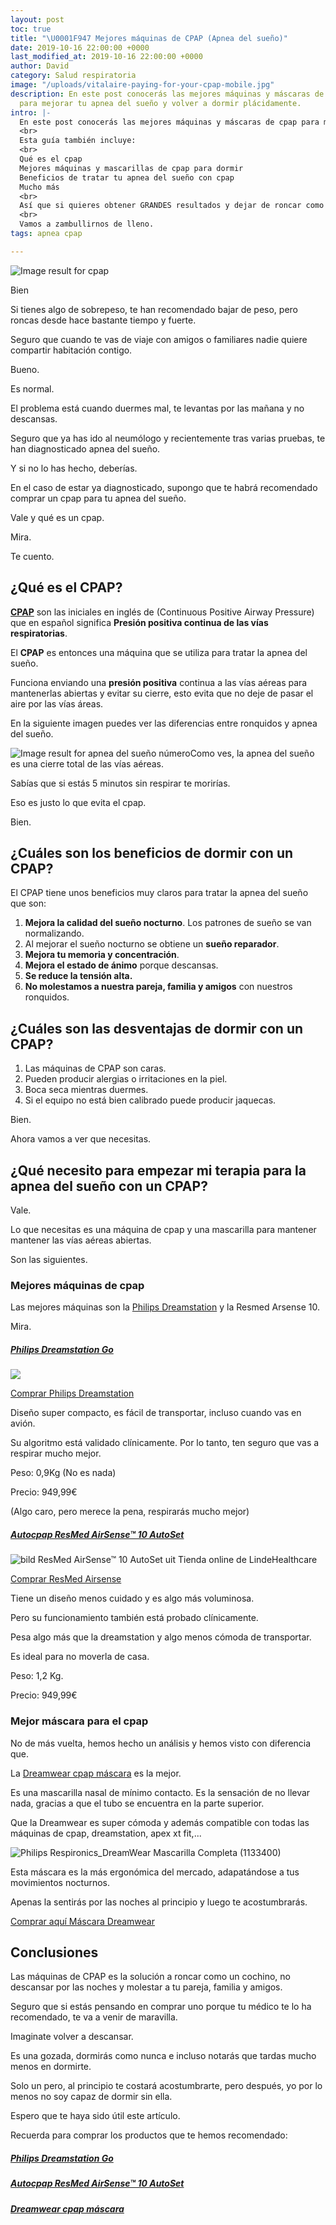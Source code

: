 ```yaml
---
layout: post
toc: true
title: "\U0001F947 Mejores máquinas de CPAP (Apnea del sueño)"
date: 2019-10-16 22:00:00 +0000
last_modified_at: 2019-10-16 22:00:00 +0000
author: David
category: Salud respiratoria
image: "/uploads/vitalaire-paying-for-your-cpap-mobile.jpg"
description: En este post conocerás las mejores máquinas y máscaras de cpap del mercado
  para mejorar tu apnea del sueño y volver a dormir plácidamente.
intro: |-
  En este post conocerás las mejores máquinas y máscaras de cpap para mejorar tu apnea del sueño y volver a dormir plácidamente.
  <br>
  Esta guía también incluye:
  <br>
  Qué es el cpap
  Mejores máquinas y mascarillas de cpap para dormir
  Beneficios de tratar tu apnea del sueño con cpap
  Mucho más
  <br>
  Así que si quieres obtener GRANDES resultados y dejar de roncar como un cochino. Te recomendamos que sigas leyendo.
  <br>
  Vamos a zambullirnos de lleno.
tags: apnea cpap

---
```

![Image result for cpap](https://www.vitalaire.ca/sites/vitalaire_ca/files/styles/retina_cover_page/public/2018/05/07/vitalaire-paying-for-your-cpap-mobile.jpg?itok=O_JXsD9p)

Bien

Si tienes algo de sobrepeso, te han recomendado bajar de peso, pero roncas desde hace bastante tiempo y fuerte.

Seguro que cuando te vas de viaje con amigos o familiares nadie quiere compartir habitación contigo. 

Bueno.

Es normal.

El problema está cuando duermes mal, te levantas por las mañana y no descansas.

Seguro que ya has ido al neumólogo y recientemente tras varias pruebas, te han diagnosticado apnea del sueño.

Y si no lo has hecho, deberías.

En el caso de estar ya diagnosticado, supongo que te habrá recomendado comprar un cpap para tu apnea del sueño.

Vale y qué es un cpap.

Mira.

Te cuento.

## **¿Qué es el CPAP?**

[**CPAP**](https://es.wikipedia.org/wiki/CPAP) son las iniciales en inglés de (Continuous Positive Airway Pressure) que en español significa **Presión positiva continua de las vías respiratorias**. 

El **CPAP** es entonces una máquina que se utiliza para tratar la apnea del sueño. 

Funciona enviando una **presión positiva** continua a las vías aéreas para mantenerlas abiertas y evitar su cierre, esto evita que no deje de pasar el aire por las vías áreas.

En la siguiente imagen puedes ver las diferencias entre ronquidos y apnea del sueño.

![Image result for apnea del sueño número](http://www.u-pharmacist.es/uploads/2/3/7/1/23713723/apnea_orig.png)Como ves, la apnea del sueño es una cierre total de las vías aéreas. 

Sabías que si estás 5 minutos sin respirar te morirías.

Eso es justo lo que evita el cpap.

Bien.

## **¿Cuáles son los beneficios de dormir con un CPAP?**

El CPAP tiene unos beneficios muy claros para tratar la apnea del sueño que son:

1. **Mejora la calidad del sueño nocturno**. Los patrones de sueño se van normalizando.
2. Al mejorar el sueño nocturno se obtiene un **sueño reparador**. 
3. **Mejora tu memoria y concentración**.
4. **Mejora el estado de ánimo** porque descansas.
5. **Se reduce la tensión alta.**
6. **No molestamos a nuestra pareja, familia y amigos** con nuestros ronquidos.

## **¿Cuáles son las desventajas de dormir con un CPAP?**

1. Las máquinas de CPAP son caras.
2. Pueden producir alergias o irritaciones en la piel.
3. Boca seca mientras duermes.
4. Si el equipo no está bien calibrado puede producir jaquecas.

Bien.

Ahora vamos a ver que necesitas.

## **¿Qué necesito para empezar mi terapia para la apnea del sueño con un CPAP?**

Vale.

Lo que necesitas es una máquina de cpap y una mascarilla para mantener mantener las vías aéreas abiertas.

Son las siguientes.

### **Mejores máquinas de cpap**

Las mejores máquinas son la [Philips Dreamstation](https://clk.tradedoubler.com/click?p=151108&a=3104198&url=https%3A%2F%2Fwww.philips.es%2Fc-p%2FHH1508_00%2Fdreamstation-go-cpap-de-viaje) y la Resmed Arsense 10.

Mira.

##### [Philips Dreamstation Go](https://clk.tradedoubler.com/click?p=151108&a=3104198&url=https%3A%2F%2Fwww.philips.es%2Fc-p%2FHH1508_00%2Fdreamstation-go-cpap-de-viaje)

![](https://images.philips.com/is/image/philipsconsumer/9e918744685d4bb19c61a96800ec1dcd?wid=494&hei=435&$pnglarge$)

[Comprar Philips Dreamstation](https://clk.tradedoubler.com/click?p=151108&a=3104198&url=https%3A%2F%2Fwww.philips.es%2Fc-p%2FHH1508_00%2Fdreamstation-go-cpap-de-viaje)

Diseño super compacto, es fácil de transportar, incluso cuando vas en avión.

Su algoritmo está validado clínicamente. Por lo tanto, ten seguro que vas a respirar mucho mejor.

Peso: 0,9Kg (No es nada)

Precio: 949,99€ 

(Algo caro, pero merece la pena, respirarás mucho mejor)

##### [Autocpap ResMed AirSense™ 10 AutoSet](https://www.tutiendarespira.es/shop/es-ES/es-homecare-store/resmed-airsense%E2%84%A2-10-autoset-p230030126)

![bild ResMed AirSense™ 10 AutoSet uit Tienda online de LindeHealthcare](https://www.tutiendarespira.es/wcsstore/ES_Homecare_CatalogAssetStore/Images/large/ResMed_AirSense10.jpg)

[Comprar ResMed Airsense]()

Tiene un diseño menos cuidado y es algo más voluminosa.

Pero su funcionamiento también está probado clínicamente.

Pesa algo más que la dreamstation y algo menos cómoda de transportar.

Es ideal para no moverla de casa.

Peso: 1,2 Kg. 

Precio: 949,99€

### **Mejor máscara para el cpap**

No de más vuelta, hemos hecho un análisis y hemos visto con diferencia que.

La [Dreamwear cpap máscara]() es la mejor.

Es una mascarilla nasal de mínimo contacto. Es la sensación de no llevar nada, gracias a que el tubo se encuentra en la parte superior.

Que la Dreamwear es super cómoda y además compatible con todas las máquinas de cpap, dreamstation, apex xt fit,...

![Philips Respironics_DreamWear Mascarilla Completa (1133400)](https://images-na.ssl-images-amazon.com/images/I/41dSB8L51RL.jpg)

Esta máscara es la más ergonómica del mercado, adapatándose a tus movimientos nocturnos. 

Apenas la sentirás por las noches al principio y luego te acostumbrarás. 

[Comprar aquí Máscara Dreamwear]()

## **Conclusiones**

Las máquinas de CPAP es la solución a roncar como un cochino, no descansar por las noches y molestar a tu pareja, familia y amigos.

Seguro que si estás pensando en comprar uno porque tu médico te lo ha recomendado, te va a venir de maravilla.

Imaginate volver a descansar.

Es una gozada, dormirás como nunca e incluso notarás que tardas mucho menos en dormirte.

Solo un pero, al principio te costará acostumbrarte, pero después, yo por lo menos no soy capaz de dormir sin ella.

Espero que te haya sido útil este artículo.

Recuerda para comprar los productos que te hemos recomendado:

##### [Philips Dreamstation Go](https://clk.tradedoubler.com/click?p=151108&a=3104198&url=https%3A%2F%2Fwww.philips.es%2Fc-p%2FHH1508_00%2Fdreamstation-go-cpap-de-viaje)

##### [Autocpap ResMed AirSense™ 10 AutoSet](https://www.tutiendarespira.es/shop/es-ES/es-homecare-store/resmed-airsense%E2%84%A2-10-autoset-p230030126)

##### [Dreamwear cpap máscara]()